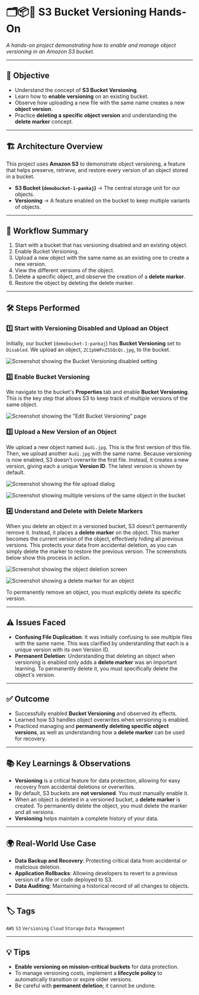 # 🗂️📦🔄 S3 Bucket Versioning Hands-On

*A hands-on project demonstrating how to enable and manage object versioning in an Amazon S3 bucket.*

---

## 🎯 Objective
- Understand the concept of **S3 Bucket Versioning**.
- Learn how to **enable versioning** on an existing bucket.
- Observe how uploading a new file with the same name creates a new **object version**.
- Practice **deleting a specific object version** and understanding the **delete marker** concept.

---

## 🏗 Architecture Overview
This project uses **Amazon S3** to demonstrate object versioning, a feature that helps preserve, retrieve, and restore every version of an object stored in a bucket.

- **S3 Bucket (`demobucket-1-pankaj`)** → The central storage unit for our objects.
- **Versioning** → A feature enabled on the bucket to keep multiple variants of objects.

---

## 🔄 Workflow Summary
1. Start with a bucket that has versioning disabled and an existing object.
2. Enable Bucket Versioning.
3. Upload a new object with the same name as an existing one to create a new version.
4. View the different versions of the object.
5. Delete a specific object, and observe the creation of a **delete marker**.
6. Restore the object by deleting the delete marker.

---

## 🛠 Steps Performed

### 1️⃣ Start with Versioning Disabled and Upload an Object

Initially, our bucket (`demobucket-1-pankaj`) has **Bucket Versioning** set to `Disabled`. We upload an object, `ZC1pbWFnZSSQcQc.jpg`, to the bucket.

![Screenshot showing the Bucket Versioning disabled setting](https://github.com/user-attachments/assets/6813ab4c-3a4a-4a70-b11c-656f3ae088bc)

### 2️⃣ Enable Bucket Versioning

We navigate to the bucket's **Properties** tab and enable **Bucket Versioning**. This is the key step that allows S3 to keep track of multiple versions of the same object.

![Screenshot showing the "Edit Bucket Versioning" page](https://github.com/user-attachments/assets/0541f10b-f8f4-4bec-81f8-8e2186b84559)

### 3️⃣ Upload a New Version of an Object

We upload a new object named `Audi.jpg`. This is the first version of this file. Then, we upload another `Audi.jpg` with the same name. Because versioning is now enabled, S3 doesn't overwrite the first file. Instead, it creates a new version, giving each a unique **Version ID**. The latest version is shown by default.

![Screenshot showing the file upload dialog](https://github.com/user-attachments/assets/b5ce46fc-962a-44e5-a178-e9298b8a68a3)

![Screenshot showing multiple versions of the same object in the bucket](https://github.com/user-attachments/assets/4da431f2-f871-457f-b865-a143504f1268)

### 4️⃣ Understand and Delete with Delete Markers

When you delete an object in a versioned bucket, S3 doesn't permanently remove it. Instead, it places a **delete marker** on the object. This marker becomes the current version of the object, effectively hiding all previous versions. This protects your data from accidental deletion, as you can simply delete the marker to restore the previous version. The screenshots below show this process in action.

![Screenshot showing the object deletion screen](https://github.com/user-attachments/assets/95744432-14fd-441e-bdb7-51d3fa1c6d2c)

![Screenshot showing a delete marker for an object](https://github.com/user-attachments/assets/bdd423b3-a7bf-44ea-b035-8d94a5e15869)

To permanently remove an object, you must explicitly delete its specific version.

---

## ⚠️ Issues Faced
- **Confusing File Duplication**: It was initially confusing to see multiple files with the same name. This was clarified by understanding that each is a unique version with its own Version ID.
- **Permanent Deletion**: Understanding that deleting an object when versioning is enabled only adds a **delete marker** was an important learning. To permanently delete it, you must specifically delete the object's version.

---

## ✅ Outcome
- Successfully enabled **Bucket Versioning** and observed its effects.
- Learned how S3 handles object overwrites when versioning is enabled.
- Practiced managing and **permanently deleting specific object versions**, as well as understanding how a **delete marker** can be used for recovery.

---

## 📚 Key Learnings & Observations
- **Versioning** is a critical feature for data protection, allowing for easy recovery from accidental deletions or overwrites.
- By default, S3 buckets are **not versioned**. You must manually enable it.
- When an object is deleted in a versioned bucket, a **delete marker** is created. To permanently delete the object, you must delete the marker and all versions.
- **Versioning** helps maintain a complete history of your data.

---

## 🌍 Real-World Use Case
- **Data Backup and Recovery**: Protecting critical data from accidental or malicious deletion.
- **Application Rollbacks**: Allowing developers to revert to a previous version of a file or code deployed to S3.
- **Data Auditing**: Maintaining a historical record of all changes to objects.

---

## 🏷 Tags
`AWS` `S3` `Versioning` `Cloud` `Storage` `Data Management`

---

## 💡 Tips
- **Enable versioning on mission-critical buckets** for data protection.
- To manage versioning costs, implement a **lifecycle policy** to automatically transition or expire older versions.
- Be careful with **permanent deletion**; it cannot be undone.
